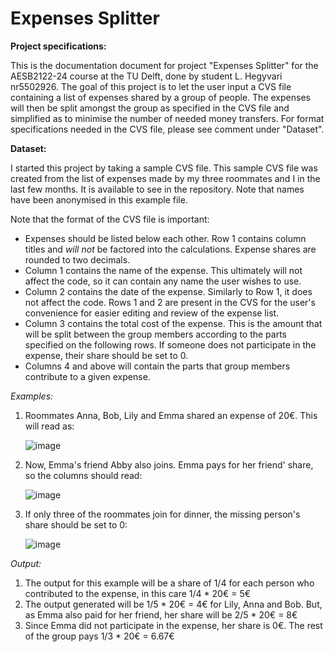 # Expenses Splitter

**Project specifications:**

This is the documentation document for project "Expenses Splitter" for the AESB2122-24 course at the TU Delft, done by student L. Hegyvari nr5502926. The goal of this project is to let the user input a CVS file containing a list of expenses shared by a group of people. The expenses will then be split amongst the group as specified in the CVS file and simplified as to minimise the number of needed money transfers. For format specifications needed in the CVS file, please see comment under "Dataset".

**Dataset:**

I started this project by taking a sample CVS file. This sample CVS file was created from the list of expenses made by my three roommates and I in the last few months. It is available to see in the repository.
Note that names have been anonymised in this example file. 

Note that the format of the CVS file is important:
- Expenses should be listed below each other. Row 1 contains column titles and _will not_ be factored into the calculations. Expense shares are rounded to two decimals.
- Column 1 contains the name of the expense. This ultimately will not affect the code, so it can contain any name the user wishes to use.
- Column 2 contains the date of the expense. Similarly to Row 1, it does not affect the code. Rows 1 and 2 are present in the CVS for the user's convenience for easier editing and review of the expense list.
- Column 3 contains the total cost of the expense. This is the amount that will be split between the group members according to the parts specified on the following rows. If someone does not participate in the expense, their share should be set to 0.
- Columns 4 and above will contain the parts that group members contribute to a given expense.

_Examples:_

1. Roommates Anna, Bob, Lily and Emma shared an expense of 20€. This will read as:

    ![image](https://github.com/user-attachments/assets/f96aa77b-5a1b-439b-a761-e61efc729fe0)

3. Now, Emma's friend Abby also joins. Emma pays for her friend' share, so the columns should read:

    ![image](https://github.com/user-attachments/assets/f0ece1b4-6852-4318-a6aa-ba3201e75fac)

5. If only three of the roommates join for dinner, the missing person's share should be set to 0:
 
   ![image](https://github.com/user-attachments/assets/f2313a16-4cb9-4ff4-b2c1-7edae904276a)

_Output:_
1. The output for this example will be a share of 1/4 for each person who contributed to the expense, in this care 1/4 * 20€ = 5€
2. The output generated will be 1/5 * 20€ = 4€ for Lily, Anna and Bob. But, as Emma also paid for her friend, her share will be 2/5 * 20€ = 8€
3. Since Emma did not participate in the expense, her share is 0€. The rest of the group pays 1/3 * 20€ = 6.67€
